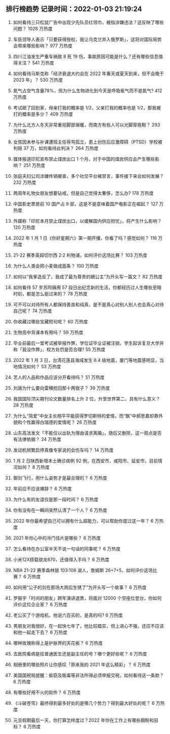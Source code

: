 
## 排行榜趋势 记录时间：2022-01-03 21:19:24
  
  1. 如何看待三只松鼠广告中出现少先队员红领巾，被指涉嫌违法？这反映了哪些问题？ 1028 万热度
    
  2. 车臣领导人表示「只要获得授权，我让乌克兰并入俄罗斯」，这将对国际局势会带来哪些影响？ 977 万热度
    
  3. 四川江油发生严重车祸致 8 死 19 伤，事故原因可能是什么？还有哪些信息值得关注？ 541 万热度
    
  4. 如何看待马斯克称「经济衰退大约会在 2022 年春天或夏天到来，但不会晚于 2023 年」？ 530 万热度
    
  5. 氮气占空气含量78%，但为什么生物进化到今天是呼吸氧气而不是氮气? 412 万热度
    
  6. 考试砸了回到家，母亲打我的概率是 1/2，父亲打我的概率也是 1/2，那我被打的概率是多少？ 409 万热度
    
  7. 为什么北方人冬天非常重视脚部保暖，而南方有些人可以光脚穿拖鞋？ 293 万热度
    
  8. 女孩因未参与补课遭班主任辱骂孤立，患上创伤后应激障碍（PTSD）学校被判赔 37 万，如何看待此判决？ 264 万热度
    
  9. 媒体报道印尼宣布禁止煤炭出口 1 个月，对于中国的煤炭供应会产生哪些影响？ 251 万热度
    
  10. 张庭夫妇公司涉嫌传销被查，多个社交平台被禁言，事件接下来会如何发展？ 232 万热度
    
  11. 两周年礼物女朋友想要钻戒，但是自己觉得太奢侈，怎么办? 178 万热度
    
  12. 中国影史票房前 10 国产占 9 部，这是不是意味着国产电影正在崛起？ 127 万热度
    
  13. 外媒称「印尼本月禁止煤炭出口，以缓解国内供应担忧」，将产生什么影响？ 120 万热度
    
  14. 2022 年 1 月 1 日《你好星期六》第一期开播，你看了吗？感觉如何？ 116 万热度
    
  15. 21-22 赛季英超切尔西 2:2 利物浦，如何评价这场比赛？ 103 万热度
    
  16. 为什么人类会把小麦做成面条？ 100 万热度
    
  17. 如何以“我爹造反了，我成了最为尊贵的嫡公主”为开头写一篇文？ 82 万热度
    
  18. 如何看待 57 岁苏阿姨用 57 段日出纪念新的生活，你都经历过人生哪些至暗时刻，都是怎么挺过来的？ 78 万热度
    
  19. 可不可以对待所有人都保持善良和纯真，是不是真心对别人别人也会真心对待自己呢？ 74 万热度
    
  20. 你收藏过哪些宝藏短句呢？ 60 万热度
    
  21. 生物高中背课本有用吗？ 59 万热度
    
  22. 毕业前最后一堂考试被举报作弊，学位证毕业证被注销，学生起诉复旦大学并称「我没作弊」，校方处罚是否合理? 55 万热度
    
  23. 2022 年 1 月 3 日，台湾花莲县海域发生 6.4 级地震，厦门等地震感明显，当地情况如何？ 53 万热度
    
  24. 艺人的人品和作品应该分开看待吗？ 51 万热度
    
  25. 刘唐为什么要向雷横抢回那十两银子？ 39 万热度
    
  26. 我国国际顶尖期刊论文数量排名上升 2 位，升至世界第二，具有什么意义？ 28 万热度
    
  27. 为什么“简爱”中女主长相平平能获得罗切斯特的爱情，而“飘”中郝思嘉却靠外貌和个性赢得白瑞德的爱情呢？ 26 万热度
    
  28. 山东高法发文「不能仅以出轨为理由请求离婚」，随后又删除，这一观点是否有法律依据？ 24 万热度
    
  29. 发动机频繁启停真像专家说的会伤车吗？ 14 万热度
    
  30. 1 月 2 日陕西新增本土确诊病例 92 例，在西安市、咸阳市、延安市，目前情况如何？ 8 万热度
    
  31. 御剑飞行，用什么姿势才是最合理的？ 6 万热度
    
  32. 年前应不应该裸辞？ 6 万热度
    
  33. 为什么有的友谊仅是那一段时间？ 6 万热度
    
  34. 你有没有在一瞬间突然认清了一个人？ 6 万热度
    
  35. 2022 年你最希望自己可以拥有什么超能力，可以帮助你度过这一年？ 6 万热度
    
  36. 2021 年你心中的冷门佳片是哪些？ 6 万热度
    
  37. 怎么看待在办公室半天不说一句话的同事呢？ 6 万热度
    
  38. 小米12X搭载骁龙870，还值得入手吗？ 6 万热度
    
  39. NBA 21-22 赛季森林狼 103:108 湖人，詹姆斯 26+7+5，如何评价这场比赛？ 6 万热度
    
  40. 如何用“公子的剑在那场大雨后生锈了”为开头写一个故事？ 6 万热度
    
  41. 罗振宇「时间的朋友」跨年演讲退票，将面对 12000 个空座位登台，你如何评价这位企业家？ 6 万热度
    
  42. 老公买了个游戏机，他说六百买的，是真的吗? 6 万热度
    
  43. 男朋友对我很好，在一起快七年了，他比较踏实，但上进心不强，还应不应该和他一起走下去？ 6 万热度
    
  44. 哪种玫瑰称得上是护肤界的天花板？ 6 万热度
    
  45. 去医院看病是挂普通医生还是副主任的号？哪个更好些呢？ 6 万热度
    
  46. 相册里的哪些照片让你感叹「原来我的 2021 年这么精彩」？ 6 万热度
    
  47. 美国国税局提醒：偷窃及贩毒等非法所得必须申报交税，如何看待这一条款？ 6 万热度
    
  48. 有哪些好用不火的软件？ 6 万热度
    
  49. 《斗破苍穹》最终得到最多好处的是哪几个势力？得到最大好处的呢？ 6 万热度
    
  50. 元旦假期最后一天，你打算怎样度过？2022 年你在工作上有哪些期盼和目标？ 6 万热度
    